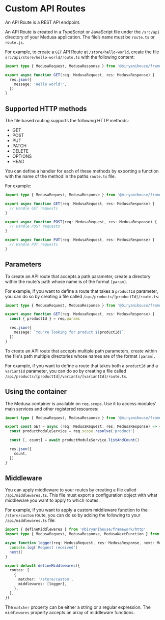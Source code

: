 # Custom API Routes

An API Route is a REST API endpoint.

An API Route is created in a TypeScript or JavaScript file under the `/src/api` directory of your Medusa application. The file’s name must be `route.ts` or `route.js`.

For example, to create a `GET` API Route at `/store/hello-world`, create the file `src/api/store/hello-world/route.ts` with the following content:

```ts
import type { MedusaRequest, MedusaResponse } from '@biryanihouse/framework/http'

export async function GET(req: MedusaRequest, res: MedusaResponse) {
  res.json({
    message: 'Hello world!',
  })
}
```

## Supported HTTP methods

The file based routing supports the following HTTP methods:

- GET
- POST
- PUT
- PATCH
- DELETE
- OPTIONS
- HEAD

You can define a handler for each of these methods by exporting a function with the name of the method in the paths `route.ts` file.

For example:

```ts
import type { MedusaRequest, MedusaResponse } from '@biryanihouse/framework/http'

export async function GET(req: MedusaRequest, res: MedusaResponse) {
  // Handle GET requests
}

export async function POST(req: MedusaRequest, res: MedusaResponse) {
  // Handle POST requests
}

export async function PUT(req: MedusaRequest, res: MedusaResponse) {
  // Handle PUT requests
}
```

## Parameters

To create an API route that accepts a path parameter, create a directory within the route's path whose name is of the format `[param]`.

For example, if you want to define a route that takes a `productId` parameter, you can do so by creating a file called `/api/products/[productId]/route.ts`:

```ts
import type { MedusaRequest, MedusaResponse } from '@biryanihouse/framework/http'

export async function GET(req: MedusaRequest, res: MedusaResponse) {
  const { productId } = req.params

  res.json({
    message: `You're looking for product ${productId}`,
  })
}
```

To create an API route that accepts multiple path parameters, create within the file's path multiple directories whose names are of the format `[param]`.

For example, if you want to define a route that takes both a `productId` and a `variantId` parameter, you can do so by creating a file called `/api/products/[productId]/variants/[variantId]/route.ts`.

## Using the container

The Medusa container is available on `req.scope`. Use it to access modules' main services and other registered resources:

```ts
import type { MedusaRequest, MedusaResponse } from '@biryanihouse/framework/http'

export const GET = async (req: MedusaRequest, res: MedusaResponse) => {
  const productModuleService = req.scope.resolve('product')

  const [, count] = await productModuleService.listAndCount()

  res.json({
    count,
  })
}
```

## Middleware

You can apply middleware to your routes by creating a file called `/api/middlewares.ts`. This file must export a configuration object with what middleware you want to apply to which routes.

For example, if you want to apply a custom middleware function to the `/store/custom` route, you can do so by adding the following to your `/api/middlewares.ts` file:

```ts
import { defineMiddlewares } from '@biryanihouse/framework/http'
import type { MedusaRequest, MedusaResponse, MedusaNextFunction } from '@biryanihouse/framework/http'

async function logger(req: MedusaRequest, res: MedusaResponse, next: MedusaNextFunction) {
  console.log('Request received')
  next()
}

export default defineMiddlewares({
  routes: [
    {
      matcher: '/store/custom',
      middlewares: [logger],
    },
  ],
})
```

The `matcher` property can be either a string or a regular expression. The `middlewares` property accepts an array of middleware functions.
